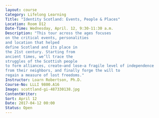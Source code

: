```yaml
---
layout: course
Category: Lifelong Learning
Title: "Identity Scotland: Events, People & Places"
Location: Room D12
Date-Time: Wednesday, April. 12, 9:30-11:30 a.m.
Description: "This tour across the ages focuses
on the critical events, personalities
and location that helped
define Scotland and its place in
the 21st century. Starting from
ancient times, we’ll trace the
struggles of the Scottish people
to form alliances, create—and lose—a fragile level of independence
from their neighbors, and finally forge the will to
regain a measure of lost freedoms."
Instructor: Loarn Robertson, Ph.D.
Course-No: LLLI 9800.A16
Image: scottland-gi-487330138.jpg
ContentWriter:
Sort: April 12
Date: 2017-04-12 00:00
Status: Open
---
```

